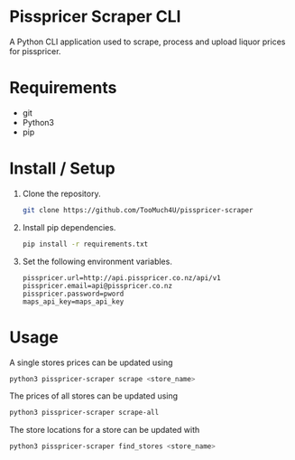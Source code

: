 # Pisspricer Scraper CLI
A Python CLI application used to scrape, process and upload liquor prices for pisspricer.

# Requirements
- git
- Python3
- pip

# Install / Setup
1. Clone the repository.
	```bash
	git clone https://github.com/TooMuch4U/pisspricer-scraper
	```
2. Install pip dependencies.
	```bash
	pip install -r requirements.txt
	```
3. Set the following environment variables.
	```
	pisspricer.url=http://api.pisspricer.co.nz/api/v1
	pisspricer.email=api@pisspricer.co.nz
	pisspricer.password=pword
	maps_api_key=maps_api_key
	```

# Usage
A single stores prices can be updated using
```bash
python3 pisspricer-scraper scrape <store_name>
```

The prices of all stores can be updated using
```bash
python3 pisspricer-scraper scrape-all
``` 

The store locations for a store can be updated with
```bash
python3 pisspricer-scraper find_stores <store_name>
```

